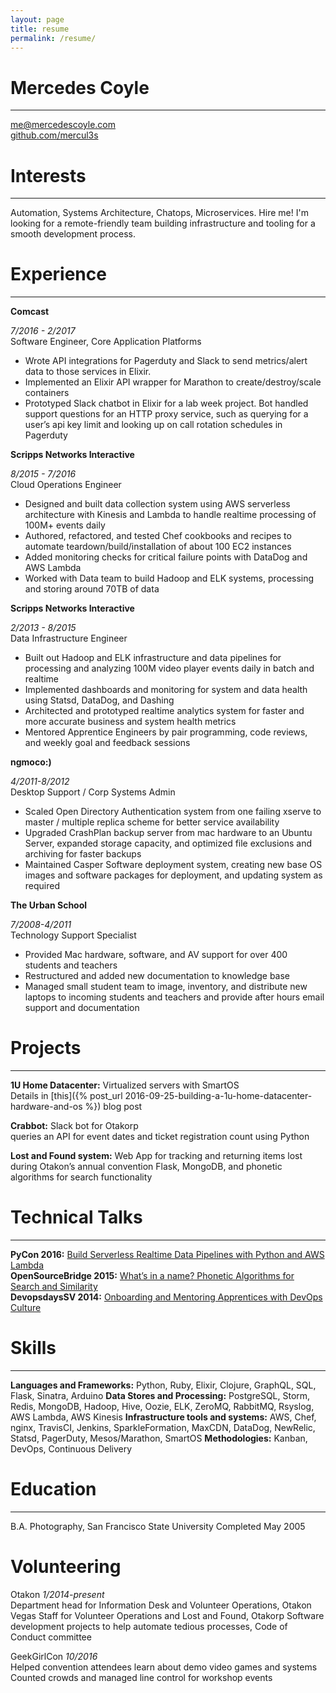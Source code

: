 ```yaml
---
layout: page
title: resume 
permalink: /resume/
---
```


# Mercedes Coyle 
---
me@mercedescoyle.com    
[github.com/mercul3s](http://github.com/mercul3s) 

# Interests
---
Automation, Systems Architecture, Chatops, Microservices. Hire me! I'm looking for a remote-friendly team building infrastructure and tooling for a smooth development process.

# Experience

---     
**Comcast** 

*7/2016 - 2/2017*               
Software Engineer, Core Application Platforms
- Wrote API integrations for Pagerduty and Slack to send metrics/alert data to those services in Elixir. 
- Implemented an Elixir API wrapper for Marathon to create/destroy/scale containers
- Prototyped Slack chatbot in Elixir for a lab week project. Bot handled support questions for an HTTP proxy service, such as querying for a user’s api key limit and looking up on call rotation schedules in Pagerduty

**Scripps Networks Interactive** 

*8/2015 - 7/2016*   
Cloud Operations Engineer
- Designed and built data collection system using AWS serverless architecture with Kinesis and Lambda to handle realtime processing of 100M+ events daily
- Authored, refactored, and tested Chef cookbooks and recipes to automate teardown/build/installation of about 100 EC2 instances
- Added monitoring checks for critical failure points with DataDog and AWS Lambda
- Worked with Data team to build Hadoop and ELK systems, processing and storing around 70TB of data

**Scripps Networks Interactive** 

*2/2013 - 8/2015*   
Data Infrastructure Engineer
- Built out Hadoop and ELK infrastructure and data pipelines for processing and analyzing 100M video player events daily in batch and realtime
- Implemented dashboards and monitoring for system and data health using Statsd, DataDog, and Dashing
- Architected and prototyped realtime analytics system for faster and more accurate business and system health metrics
- Mentored Apprentice Engineers by pair programming, code reviews, and weekly goal and feedback sessions

**ngmoco:)** 

*4/2011-8/2012*     
Desktop Support / Corp Systems Admin                       
- Scaled Open Directory Authentication system from one failing xserve to master / multiple replica scheme for better service availability
- Upgraded CrashPlan backup server from mac hardware to an Ubuntu Server, expanded storage capacity, and optimized file exclusions and archiving for faster backups
- Maintained Casper Software deployment system, creating new base OS images and software packages for deployment, and updating system as required

**The Urban School**

*7/2008-4/2011*     
Technology Support Specialist
- Provided Mac hardware, software, and AV support for over 400 students and teachers
- Restructured and added new documentation to knowledge base
- Managed small student team to image, inventory, and distribute new laptops to incoming students and teachers and provide after hours email support and documentation

# Projects  
---     

**1U Home Datacenter:** Virtualized servers with SmartOS    
Details in [this]({% post_url 2016-09-25-building-a-1u-home-datacenter-hardware-and-os %}) blog post

**Crabbot:** Slack bot for Otakorp  
queries an API for event dates and ticket registration count using Python   

**Lost and Found system:** Web App for tracking and returning items lost during Otakon’s annual convention 
Flask, MongoDB, and phonetic algorithms for search functionality

# Technical Talks
---

**PyCon 2016:** [Build Serverless Realtime Data Pipelines with Python and AWS Lambda](http://mercul.es/1UiUHEV)  
**OpenSourceBridge 2015:** [What’s in a name? Phonetic Algorithms for Search and Similarity](http://mercul.es/2nLc78o)  
**DevopsdaysSV 2014:** [Onboarding and Mentoring Apprentices with DevOps Culture](http://mercul.es/1Bp6pXH)

# Skills
---

**Languages and Frameworks:** Python, Ruby, Elixir, Clojure, GraphQL, SQL, Flask, Sinatra, Arduino
**Data Stores and Processing:** PostgreSQL, Storm, Redis, MongoDB, Hadoop, Hive, Oozie, ELK, ZeroMQ, RabbitMQ, Rsyslog, AWS Lambda, AWS Kinesis
**Infrastructure tools and systems:** AWS, Chef, nginx, TravisCI, Jenkins, SparkleFormation, MaxCDN, DataDog, NewRelic, Statsd, PagerDuty, Mesos/Marathon, SmartOS
**Methodologies:** Kanban, DevOps, Continuous Delivery

# Education
---

B.A. Photography, San Francisco State University    Completed May 2005

# Volunteering

Otakon  *1/2014-present*    
Department head for Information Desk and Volunteer Operations, Otakon Vegas
Staff for Volunteer Operations and Lost and Found, Otakorp
Software development projects to help automate tedious processes, Code of Conduct committee

GeekGirlCon *10/2016*   
Helped convention attendees learn about demo video games and systems
Counted crowds and managed line control for workshop events
